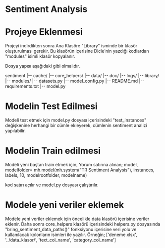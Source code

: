 # Sentiment Analysis
# Projeye Eklenmesi

Projeyi indirdikten sonra Ana Klasöre "Library" isminde bir klasör oluşturulması gerekir.
Bu klasörün içerisine Dicle'nin yazdığı kodlardan "modules" isimli klasör kopyalanır.

Dosya yapısı aşağıdaki gibi olmalıdır.

sentiment
   |-- cache/
   |-- core_helpers/
   |-- data/
   |-- doc/
   |-- logs/ 
   |-- library/
       |-- modules/
   |-- datasets.py
   |-- model_config.py
   |-- README.md
   |-- requirements.txt
   |-- model.py


# Modelin Test Edilmesi

Modeli test etmek için model.py dosyası içerisindeki "test_instances" değişkenine herhangi bir cümle ekleyerek, cümlenin sentiment analizi yapılabilir. 

# Modelin Train edilmesi

Modeli yeni baştan train etmek için, Yorum satırına alınan;
    model, modelfolder= mh.model(mh.system("TR Sentiment Analysis"), instances, labels, 10, modelrootfolder, modelname)

kod satırı açılır ve model.py dosyası çalıştırılır.

# Modele yeni veriler eklemek

Modele yeni veriler eklemek için öncelikle data klasörü içerisine veriler eklenir. Daha sonra core_helpers klasörü içerisindeki helpers.py dosyasında "bring_sentiment_data_paths()" fonksiyonu içerisine veri yolu ve kullanılacak kolonların isimleri ile yazılır. Örneğin;
	['deneme.xlsx', '../data_klasor/', 'text_col_name', 'category_col_name']
